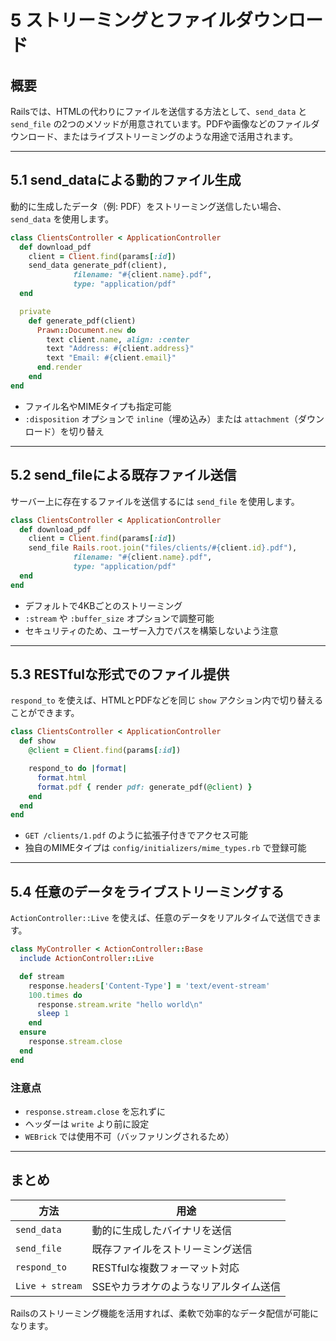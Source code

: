 # 5 ストリーミングとファイルダウンロード

## 概要
Railsでは、HTMLの代わりにファイルを送信する方法として、`send_data` と `send_file` の2つのメソッドが用意されています。PDFや画像などのファイルダウンロード、またはライブストリーミングのような用途で活用されます。

---

## 5.1 send_dataによる動的ファイル生成

動的に生成したデータ（例: PDF）をストリーミング送信したい場合、`send_data` を使用します。

```ruby
class ClientsController < ApplicationController
  def download_pdf
    client = Client.find(params[:id])
    send_data generate_pdf(client),
              filename: "#{client.name}.pdf",
              type: "application/pdf"
  end

  private
    def generate_pdf(client)
      Prawn::Document.new do
        text client.name, align: :center
        text "Address: #{client.address}"
        text "Email: #{client.email}"
      end.render
    end
end
```

- ファイル名やMIMEタイプも指定可能
- `:disposition` オプションで `inline`（埋め込み）または `attachment`（ダウンロード）を切り替え

---

## 5.2 send_fileによる既存ファイル送信

サーバー上に存在するファイルを送信するには `send_file` を使用します。

```ruby
class ClientsController < ApplicationController
  def download_pdf
    client = Client.find(params[:id])
    send_file Rails.root.join("files/clients/#{client.id}.pdf"),
              filename: "#{client.name}.pdf",
              type: "application/pdf"
  end
end
```

- デフォルトで4KBごとのストリーミング
- `:stream` や `:buffer_size` オプションで調整可能
- セキュリティのため、ユーザー入力でパスを構築しないよう注意

---

## 5.3 RESTfulな形式でのファイル提供

`respond_to` を使えば、HTMLとPDFなどを同じ `show` アクション内で切り替えることができます。

```ruby
class ClientsController < ApplicationController
  def show
    @client = Client.find(params[:id])

    respond_to do |format|
      format.html
      format.pdf { render pdf: generate_pdf(@client) }
    end
  end
end
```

- `GET /clients/1.pdf` のように拡張子付きでアクセス可能
- 独自のMIMEタイプは `config/initializers/mime_types.rb` で登録可能

---

## 5.4 任意のデータをライブストリーミングする

`ActionController::Live` を使えば、任意のデータをリアルタイムで送信できます。

```ruby
class MyController < ActionController::Base
  include ActionController::Live

  def stream
    response.headers['Content-Type'] = 'text/event-stream'
    100.times do
      response.stream.write "hello world\n"
      sleep 1
    end
  ensure
    response.stream.close
  end
end
```

### 注意点
- `response.stream.close` を忘れずに
- ヘッダーは `write` より前に設定
- `WEBrick` では使用不可（バッファリングされるため）

---

## まとめ

| 方法            | 用途                           |
|------------------|----------------------------------|
| `send_data`      | 動的に生成したバイナリを送信     |
| `send_file`      | 既存ファイルをストリーミング送信   |
| `respond_to`     | RESTfulな複数フォーマット対応     |
| `Live + stream`  | SSEやカラオケのようなリアルタイム送信 |

Railsのストリーミング機能を活用すれば、柔軟で効率的なデータ配信が可能になります。

